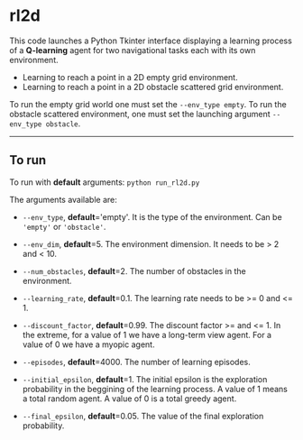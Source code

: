 # rl2d

This code launches a Python Tkinter interface displaying a learning process of a **Q-learning** agent for two navigational tasks each with its own environment. 
* Learning to reach a point in a 2D empty grid environment.
* Learning to reach a point in a 2D obstacle scattered grid environment.

To run the empty grid world one must set the `--env_type empty`. To run the obstacle scattered environment, one must set the launching argument `--env_type obstacle`.

___

## To run
To run with **default** arguments: `python run_rl2d.py`

The arguments available are:
* `--env_type`, **default**='empty'. It is the type of the environment. Can be `'empty'` or `'obstacle'`.
* `--env_dim`, **default**=5. The environment dimension. It needs to be > 2 and < 10.
* `--num_obstacles`, **default**=2. The number of obstacles in the environment.

* `--learning_rate`, **default**=0.1. The learning rate needs to be >= 0 and <= 1.
* `--discount_factor`, **default**=0.99. The discount factor >= and <= 1. In the extreme, for a value of 1 we have a long-term view agent. For a value of 0 we have a myopic agent.
* `--episodes`, **default**=4000. The number of learning episodes.
* `--initial_epsilon`, **default**=1. The initial epsilon is the exploration probability in the beggining of the learning process. A value of 1 means a total random agent. A value of 0 is a total greedy agent.
* `--final_epsilon`, **default**=0.05. The value of the final exploration probability.